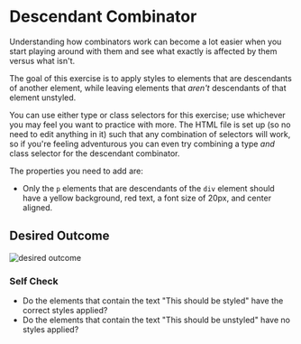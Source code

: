 # Descendant Combinator
Understanding how combinators work can become a lot easier when you start playing around with them and see what exactly is affected by them versus what isn't.

The goal of this exercise is to apply styles to elements that are descendants of another element, while leaving elements that *aren't* descendants of that element unstyled.

You can use either type or class selectors for this exercise; use whichever you may feel you want to practice with more. The HTML file is set up (so no need to edit anything in it) such that any combination of selectors will work, so if you're feeling adventurous you can even try combining a type *and* class selector for the descendant combinator.

The properties you need to add are:

* Only the `p` elements that are descendants of the `div` element should have a yellow background, red text, a font size of 20px, and center aligned.

## Desired Outcome
![desired outcome](./desired-outcome.png)


### Self Check
- Do the elements that contain the text "This should be styled" have the correct styles applied?
- Do the elements that contain the text "This should be unstyled" have no styles applied?

<!-- other combos that would work
.container p
div .text
div p
.container .text

[+]heres how to setup the css links[+]
for a basic htm element, notting should be added:
element_name{}

in order to target a class you need a peroid before the name
.class_name{}

to target an Id you need to place a hashtag at the start of the id name
#ID_Name{}

when you want to affect multiple items put a comma between the selectors
element_name, #ID_name{}
this will affect anything with either of these options

when you want to target a specific collection of traits they need to be int he selector field without a comma
element_name .class_name #ID_Name{}
this will target anything that has these options in this order, since its so specific it will supercede other options
-->

